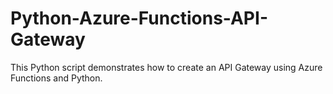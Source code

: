 # Python-Azure-Functions-API-Gateway
This Python script demonstrates how to create an API Gateway using Azure Functions and Python.

